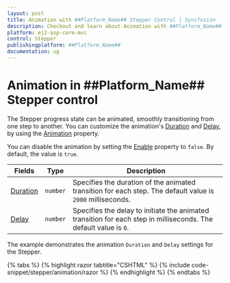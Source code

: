 ```yaml
---
layout: post
title: Animation with ##Platform_Name## Stepper Control | Syncfusion
description: Checkout and learn about Animation with ##Platform_Name## Stepper control of Syncfusion Essential JS 2 and more.
platform: ej2-asp-core-mvc
control: Stepper
publishingplatform: ##Platform_Name##
documentation: ug
---
```


# Animation in ##Platform_Name## Stepper control

The Stepper progress state can be animated, smoothly transitioning from one step to another. You can customize the animation's [Duration](https://help.syncfusion.com/cr/aspnetcore-js2/Syncfusion.EJ2.Navigations.StepperAnimationSettings.html#Syncfusion_EJ2_Navigations_StepperAnimationSettings_Duration) and [Delay](https://help.syncfusion.com/cr/aspnetcore-js2/Syncfusion.EJ2.Navigations.StepperAnimationSettings.html#Syncfusion_EJ2_Navigations_StepperAnimationSettings_Delay), by using the [Animation](https://help.syncfusion.com/cr/aspnetcore-js2/Syncfusion.EJ2.Navigations.Stepper.html#Syncfusion_EJ2_Navigations_Stepper_Animation) property.

You can disable the animation by setting the [Enable](https://help.syncfusion.com/cr/aspnetcore-js2/Syncfusion.EJ2.Navigations.StepperAnimationSettings.html#Syncfusion_EJ2_Navigations_StepperAnimationSettings_Enable) property to `false`. By default, the value is `true`.

| Fields | Type | Description |
|------|------|-------------|
| [Duration](https://help.syncfusion.com/cr/aspnetcore-js2/Syncfusion.EJ2.Navigations.StepperAnimationSettings.html#Syncfusion_EJ2_Navigations_StepperAnimationSettings_Duration) | `number` | Specifies the duration of the animated transition for each step. The default value is `2000` milliseconds. |
| [Delay](https://help.syncfusion.com/cr/aspnetcore-js2/Syncfusion.EJ2.Navigations.StepperAnimationSettings.html#Syncfusion_EJ2_Navigations_StepperAnimationSettings_Delay) | `number` | Specifies the delay to initiate the animated transition for each step in milliseconds. The default value is `0`. |

The example demonstrates the animation `Duration` and `Delay` settings for the Stepper.

{% tabs %}
{% highlight razor tabtitle="CSHTML" %}
{% include code-snippet/stepper/animation/razor %}
{% endhighlight %}
{% endtabs %}